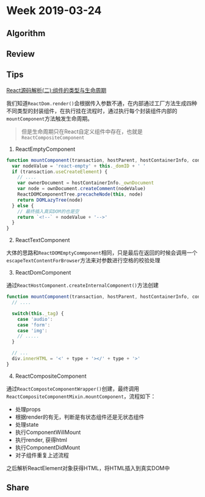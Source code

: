 # Week 2019-03-24

## Algorithm

## Review

## Tips

[React源码解析(二):组件的类型与生命周期](https://juejin.im/post/59ca03b9518825177c60d10b)

我们知道`ReactDom.render()`会根据传入参数不通，在内部通过工厂方法生成四种不同类型的封装组件，在执行挂在流程时，通过执行每个封装组件内部的`mountComponent`方法触发生命周期。

> 但是生命周期只在React自定义组件中存在，也就是`ReactCompositeComponent`

1. ReactEmptyComponent

```js
function mountComponent(transaction, hostParent, hostContainerInfo, context) {
  var nodeValue = 'react-empty' + this._domID + ' '
  if (transaction.useCreateElement) {
    // ....
    var ownerDocument = hostContainerInfo._ownDocument
    var node = ownDocument.createComment(nodeValue)
    ReactDOMComponentTree.precacheNode(this, node)
    return DOMLazyTree(node)
  } else {
    // 最终插入真实DOM的也是空
    return `<!--` + nodeValue + '-->'
  }
}
```

2. ReactTextComponent

大体的思路和`ReactDOMEmptyCommponent`相同，只是最后在返回的时候会调用一个`escapeTextContentForBrowser`方法来对参数进行空格的校验处理

3. ReactDomComponent

通过`ReactHostComponent.createInternalComponent()`方法创建

```js
function mountComponent(transaction, hostParent, hostContainerInfo, context) {
  // ....

  switch(this._tag) {
    case 'audio':
    case 'form':
    case 'img':
    // .....
  }

  // ...
  div.innerHTML = '<' + type + '></' + type + '>'
}
```

4. ReactCompositeComponent

通过`ReactComposteComponentWrapper()`创建，最终调用`ReactCompositeComponentMixin.mountComponent`，流程如下：

- 处理props
- 根据render的有无，判断是有状态组件还是无状态组件
- 处理state
- 执行ComponentWillMount
- 执行render, 获得html
- 执行ComponentDidMount
- 对子组件重复上述流程

之后解析ReactElement对象获得HTML，将HTML插入到真实DOM中

## Share